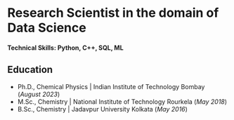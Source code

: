 # Research Scientist in the domain of Data Science

#### Technical Skills: Python, C++, SQL, ML

## Education
- Ph.D., Chemical Physics | Indian Institute of Technology Bombay (_August 2023_)								       		
- M.Sc., Chemistry	| National Institute of Technology Rourkela (_May 2018_)	 			        		
- B.Sc., Chemistry | Jadavpur University Kolkata (_May 2016_)

